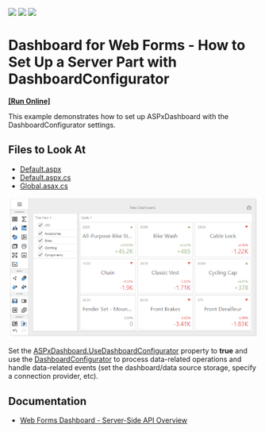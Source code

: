 <!-- default badges list -->
![](https://img.shields.io/endpoint?url=https://codecentral.devexpress.com/api/v1/VersionRange/170876401/18.2.5%2B)
[![](https://img.shields.io/badge/Open_in_DevExpress_Support_Center-FF7200?style=flat-square&logo=DevExpress&logoColor=white)](https://supportcenter.devexpress.com/ticket/details/T830463)
[![](https://img.shields.io/badge/📖_How_to_use_DevExpress_Examples-e9f6fc?style=flat-square)](https://docs.devexpress.com/GeneralInformation/403183)
<!-- default badges end -->

# Dashboard for Web Forms - How to Set Up a Server Part with DashboardConfigurator
<!-- run online -->
**[[Run Online]](https://codecentral.devexpress.com/170876401/)**
<!-- run online end -->

This example demonstrates how to set up ASPxDashboard with the DashboardConfigurator settings.

## Files to Look At

* [Default.aspx](./CS/WebFormsDashboardConfigurator/Default.aspx)
* [Default.aspx.cs](./CS/WebFormsDashboardConfigurator/Default.aspx.cs)
* [Global.asax.cs](./CS/WebFormsDashboardConfigurator/Global.asax.cs)

![screenshot](images/screenshot.png)

Set the [ASPxDashboard.UseDashboardConfigurator](http://docs.devexpress.com/Dashboard/DevExpress.DashboardWeb.ASPxDashboard.UseDashboardConfigurator) property to **true** and use the [DashboardConfigurator](http://docs.devexpress.com/Dashboard/DevExpress.DashboardWeb.DashboardConfigurator) to process data-related operations and handle data-related events (set the dashboard/data source storage, specify a connection provider, etc).

## Documentation

* [Web Forms Dashboard - Server-Side API Overview](http://docs.devexpress.com/Dashboard/12139/)
